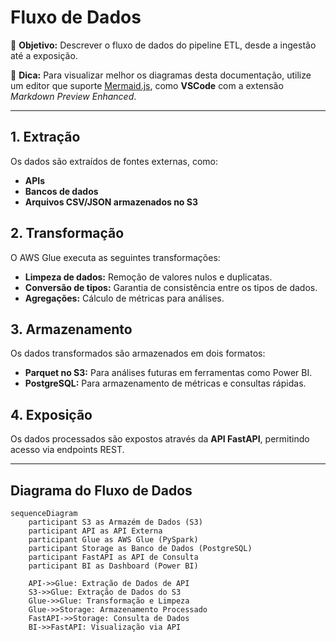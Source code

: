 # Fluxo de Dados

📌 **Objetivo:** Descrever o fluxo de dados do pipeline ETL, desde a ingestão até a exposição.

📝 **Dica:** Para visualizar melhor os diagramas desta documentação, utilize um editor que suporte [Mermaid.js](https://mermaid.js.org/), como **VSCode** com a extensão *Markdown Preview Enhanced*.

---

## 1. Extração
Os dados são extraídos de fontes externas, como:
- **APIs**
- **Bancos de dados**
- **Arquivos CSV/JSON armazenados no S3**

## 2. Transformação
O AWS Glue executa as seguintes transformações:
- **Limpeza de dados:** Remoção de valores nulos e duplicatas.
- **Conversão de tipos:** Garantia de consistência entre os tipos de dados.
- **Agregações:** Cálculo de métricas para análises.

## 3. Armazenamento
Os dados transformados são armazenados em dois formatos:
- **Parquet no S3:** Para análises futuras em ferramentas como Power BI.
- **PostgreSQL:** Para armazenamento de métricas e consultas rápidas.

## 4. Exposição
Os dados processados são expostos através da **API FastAPI**, permitindo acesso via endpoints REST.

---

## Diagrama do Fluxo de Dados
```mermaid
sequenceDiagram
    participant S3 as Armazém de Dados (S3)
    participant API as API Externa
    participant Glue as AWS Glue (PySpark)
    participant Storage as Banco de Dados (PostgreSQL)
    participant FastAPI as API de Consulta
    participant BI as Dashboard (Power BI)

    API->>Glue: Extração de Dados de API
    S3->>Glue: Extração de Dados do S3
    Glue->>Glue: Transformação e Limpeza
    Glue->>Storage: Armazenamento Processado
    FastAPI->>Storage: Consulta de Dados
    BI->>FastAPI: Visualização via API
